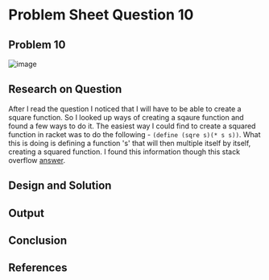 # **Problem Sheet Question 10**

## Problem 10

![image](https://user-images.githubusercontent.com/14197773/38048822-6f631c54-32be-11e8-9636-169d552aca04.png)


## Research on Question
After I read the question I noticed that I will have to be able to create a square function. So I looked up ways of creating a sqaure function and found a few ways to do it. The easiest way I could find to create a squared function in racket was to do the following - `(define (sqre s)(* s s))`. What this is doing is defining a function 's' that will then multiple itself by itself, creating a squared function. I found this information though this stack overflow [answer](https://stackoverflow.com/a/26515457/9343831e).


## Design and Solution

## Output

## Conclusion

## References